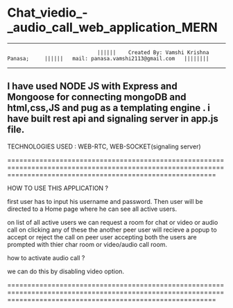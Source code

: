 # Chat_viedio_-_audio_call_web_application_MERN


-------------------------------------------------------------------------------------------------------------------------------------------------------------------------
                                 ||||||    Created By: Vamshi Krishna Panasa;     ||||||   mail: panasa.vamshi2113@gmail.com   ||||||||
-------------------------------------------------------------------------------------------------------------------------------------------------------------------------

I have used NODE JS with Express  and Mongoose for connecting mongoDB and html,css,JS and pug as a templating engine .
i have built rest api and signaling server in app.js file.
---------------------------------------------------------
TECHNOLOGIES USED : WEB-RTC, WEB-SOCKET(signaling server)

================================================================================================================================================================

HOW TO USE THIS APPLICATION ?

first user has to input his username and password. Then user will be directed to a Home page
where he can see all active users.

on list of all active users we can request a room for chat or video or audio call
on clicking any of these the another peer user will recieve a popup to accept or reject the call
on peer user accepting both the users are prompted with thier char room or video/audio call room.

how to activate audio call ?

we can do this by disabling video option.

================================================================================================================================================================


